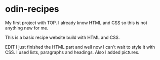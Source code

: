 # odin-recipes
My first project with TOP. I already know HTML and CSS
so this is not anything new for me.

This is a basic recipe website build with HTML and CSS.

EDIT 
I just finished the HTML part and well now I can't wait to style it with CSS.
I used lists, paragraphs and headings. Also I added pictures.
